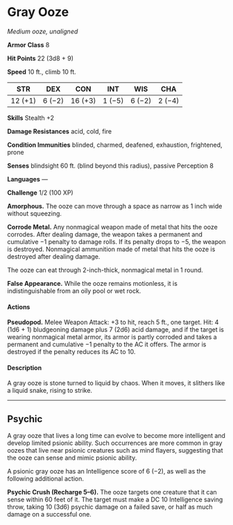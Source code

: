 # Gray Ooze
*Medium ooze, unaligned*

**Armor Class** 8

**Hit Points** 22 (3d8 + 9)

**Speed** 10 ft., climb 10 ft.

**STR**|**DEX**|**CON**|**INT**|**WIS**|**CHA**
-------|-------|-------|-------|-------|-------
12 (+1)| 6 (−2)|16 (+3)| 1 (−5)| 6 (−2)| 2 (−4)

**Skills** Stealth +2

**Damage Resistances** acid, cold, fire

**Condition Immunities** blinded, charmed, deafened, exhaustion, frightened, prone

**Senses** blindsight 60 ft. (blind beyond this radius), passive Perception 8

**Languages** —

**Challenge** 1/2 (100 XP)

**Amorphous.** The ooze can move through a space as narrow as 1 inch wide without squeezing.

**Corrode Metal.** Any nonmagical weapon made of metal that hits the ooze corrodes. After dealing damage, the weapon takes a permanent and cumulative −1 penalty to damage rolls. If its penalty drops to −5, the weapon is destroyed. Nonmagical ammunition made of metal that hits the ooze is destroyed after dealing damage.

The ooze can eat through 2-inch-thick, nonmagical metal in 1 round.

**False Appearance.** While the ooze remains motionless, it is indistinguishable from an oily pool or wet rock.

#### Actions
**Pseudopod.** Melee Weapon Attack: +3 to hit, reach 5 ft., one target. Hit: 4 (1d6 + 1) bludgeoning damage plus 7 (2d6) acid damage, and if the target is wearing nonmagical metal armor, its armor is partly corroded and takes a permanent and cumulative −1 penalty to the AC it offers. The armor is destroyed if the penalty reduces its AC to 10.

#### Description
A gray ooze is stone turned to liquid by chaos. When it moves, it slithers like a liquid snake, rising to strike.

---

## Psychic

A gray ooze that lives a long time can evolve to become more intelligent and develop limited psionic ability. Such occurrences are more common in gray oozes that live near psionic creatures such as mind flayers, suggesting that the ooze can sense and mimic psionic ability.

A psionic gray ooze has an Intelligence score of 6 (−2), as well as the following additional action.

**Psychic Crush (Recharge 5–6).** The ooze targets one creature that it can sense within 60 feet of it. The target must make a DC 10 Intelligence saving throw, taking 10 (3d6) psychic damage on a failed save, or half as much damage on a successful one.